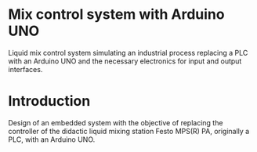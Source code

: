 # Mix control system with Arduino UNO
Liquid mix control system simulating an industrial process replacing a PLC with an Arduino UNO and the necessary electronics for input and output interfaces.

# Introduction
Design of an embedded system with the objective of replacing the controller of the didactic liquid mixing station Festo MPS(R) PA, originally a PLC, with an Arduino UNO.

